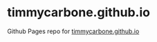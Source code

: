 # timmycarbone.github.io
Github Pages repo for [timmycarbone.github.io](https://timmycarbone.github.io)
